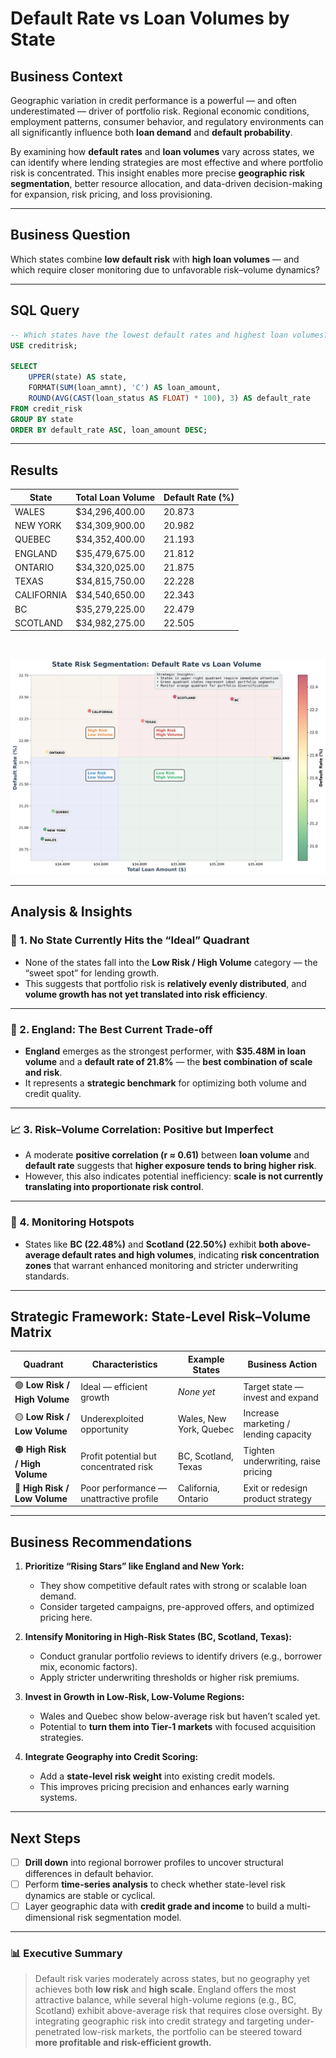 # Default Rate vs Loan Volumes by State

## **Business Context**

Geographic variation in credit performance is a powerful — and often underestimated — driver of portfolio risk. Regional economic conditions, employment patterns, consumer behavior, and regulatory environments can all significantly influence both **loan demand** and **default probability**.

By examining how **default rates** and **loan volumes** vary across states, we can identify where lending strategies are most effective and where portfolio risk is concentrated. This insight enables more precise **geographic risk segmentation**, better resource allocation, and data-driven decision-making for expansion, risk pricing, and loss provisioning.

---

## **Business Question**

Which states combine **low default risk** with **high loan volumes** — and which require closer monitoring due to unfavorable risk–volume dynamics?

---

## **SQL Query**

```sql
-- Which states have the lowest default rates and highest loan volumes?
USE creditrisk;

SELECT 
    UPPER(state) AS state,
    FORMAT(SUM(loan_amnt), 'C') AS loan_amount,
    ROUND(AVG(CAST(loan_status AS FLOAT) * 100), 3) AS default_rate
FROM credit_risk
GROUP BY state
ORDER BY default_rate ASC, loan_amount DESC;
```

---

## **Results**

| **State**  | **Total Loan Volume** | **Default Rate (%)** |
| ---------- | --------------------- | -------------------- |
| WALES      | $34,296,400.00        | 20.873               |
| NEW YORK   | $34,309,900.00        | 20.982               |
| QUEBEC     | $34,352,400.00        | 21.193               |
| ENGLAND    | $35,479,675.00        | 21.812               |
| ONTARIO    | $34,320,025.00        | 21.875               |
| TEXAS      | $34,815,750.00        | 22.228               |
| CALIFORNIA | $34,540,650.00        | 22.343               |
| BC         | $35,279,225.00        | 22.479               |
| SCOTLAND   | $34,982,275.00        | 22.505               |

</br>

![alt text](/Visualizations/Geographic%20Analysis/state_risk_analysis.png)

---

## **Analysis & Insights**

### 🧭 1. No State Currently Hits the “Ideal” Quadrant

* None of the states fall into the **Low Risk / High Volume** category — the “sweet spot” for lending growth.
* This suggests that portfolio risk is **relatively evenly distributed**, and **volume growth has not yet translated into risk efficiency**.

---

### 📍 2. England: The Best Current Trade-off

* **England** emerges as the strongest performer, with **$35.48M in loan volume** and a **default rate of 21.8%** — the **best combination of scale and risk**.
* It represents a **strategic benchmark** for optimizing both volume and credit quality.

---

### 📈 3. Risk–Volume Correlation: Positive but Imperfect

* A moderate **positive correlation (r ≈ 0.61)** between **loan volume** and **default rate** suggests that **higher exposure tends to bring higher risk**.
* However, this also indicates potential inefficiency: **scale is not currently translating into proportionate risk control**.

---

### 🚩 4. Monitoring Hotspots

* States like **BC (22.48%)** and **Scotland (22.50%)** exhibit **both above-average default rates and high volumes**, indicating **risk concentration zones** that warrant enhanced monitoring and stricter underwriting standards.

---

## **Strategic Framework: State-Level Risk–Volume Matrix**

| **Quadrant**                   | **Characteristics**                     | **Example States**  | **Business Action**                   |
| ------------------------------ | --------------------------------------- | ------------------- | ------------------------------------- |
| 🟢 **Low Risk / High Volume**  | Ideal — efficient growth                | *None yet*          | Target state — invest and expand      |
| 🟡 **Low Risk / Low Volume**   | Underexploited opportunity              | Wales, New York, Quebec     | Increase marketing / lending capacity |
| 🟠 **High Risk / High Volume** | Profit potential but concentrated risk  | BC, Scotland, Texas | Tighten underwriting, raise pricing   |
| 🔴 **High Risk / Low Volume**  | Poor performance — unattractive profile | California, Ontario               | Exit or redesign product strategy     |

---

## **Business Recommendations**

1. **Prioritize “Rising Stars” like England and New York:**

   * They show competitive default rates with strong or scalable loan demand.
   * Consider targeted campaigns, pre-approved offers, and optimized pricing here.

2. **Intensify Monitoring in High-Risk States (BC, Scotland, Texas):**

   * Conduct granular portfolio reviews to identify drivers (e.g., borrower mix, economic factors).
   * Apply stricter underwriting thresholds or higher risk premiums.

3. **Invest in Growth in Low-Risk, Low-Volume Regions:**

   * Wales and Quebec show below-average risk but haven’t scaled yet.
   * Potential to **turn them into Tier-1 markets** with focused acquisition strategies.

4. **Integrate Geography into Credit Scoring:**

   * Add a **state-level risk weight** into existing credit models.
   * This improves pricing precision and enhances early warning systems.

---

## **Next Steps**

* [ ] **Drill down** into regional borrower profiles to uncover structural differences in default behavior.
* [ ] Perform **time-series analysis** to check whether state-level risk dynamics are stable or cyclical.
* [ ] Layer geographic data with **credit grade and income** to build a multi-dimensional risk segmentation model.

---

### 📊 Executive Summary

> Default risk varies moderately across states, but no geography yet achieves both **low risk** and **high scale**. England offers the most attractive balance, while several high-volume regions (e.g., BC, Scotland) exhibit above-average risk that requires close oversight. By integrating geographic risk into credit strategy and targeting under-penetrated low-risk markets, the portfolio can be steered toward **more profitable and risk-efficient growth.**
